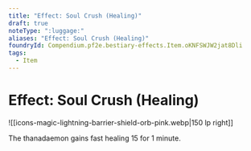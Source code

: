 ```yaml
---
title: "Effect: Soul Crush (Healing)"
draft: true
noteType: ":luggage:"
aliases: "Effect: Soul Crush (Healing)"
foundryId: Compendium.pf2e.bestiary-effects.Item.oKNFSWJW2jat8Dli
tags:
  - Item
---
```


# Effect: Soul Crush (Healing)
![[icons-magic-lightning-barrier-shield-orb-pink.webp|150 lp right]]

The thanadaemon gains fast healing 15 for 1 minute.
